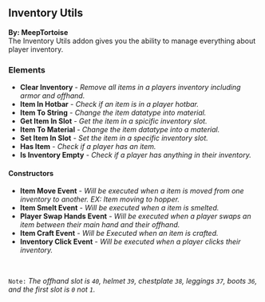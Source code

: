 ## Inventory Utils
**By: MeepTortoise**<br>
The Inventory Utils addon gives you the ability to manage everything about player inventory.
<br>

### Elements
* **Clear Inventory** - *Remove all items in a players inventory including armor and offhand.*
* **Item In Hotbar** - *Check if an item is in a player hotbar.*
* **Item To String** - *Change the item datatype into material.*
* **Get Item In Slot** - *Get the item in a spicific inventory slot.*
* **Item To Material** - *Change the item datatype into a material.*
* **Set Item In Slot** - *Set the item in a specific inventory slot.*
* **Has Item** - *Check if a player has an item.*
* **Is Inventory Empty** - *Check if a player has anything in their inventory.*

#### Constructors
* **Item Move Event** - *Will be executed when a item is moved from one inventory to another. EX: Item moving to hopper.*
* **Item Smelt Event** - *Will be executed when a item is smelted.*
* **Player Swap Hands Event** - *Will be executed when a player swaps an item between their main hand and their offhand.*
* **Item Craft Event** - *Will be Executed when an item is crafted.*
* **Inventory Click Event** - *Will be executed when a player clicks their inventory.* 
<br>

`Note:` *The offhand slot is `40`, helmet `39`, chestplate `38`, leggings `37`, boots `36`, and the first slot is `0` not `1`.*
